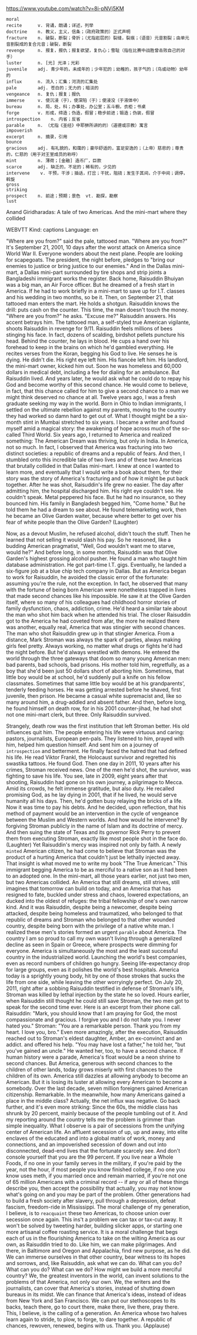 https://www.youtube.com/watch?v=8i-pNVj5KM

```
moral    
recite      v. 背诵，朗诵；详述，列举
doctrine    n. 教义，主义，信条；（政府政策的）正式声明
fracture    n. 破裂，断裂；骨折；（尤指岩层的）裂缝，裂痕；（语音）元音割裂；由单元音割裂成的复合元音；破裂，断裂  
revenge     n. 报复，报仇；报复欲望，复仇心；雪耻（指在比赛中战胜曾击败自己的对手）
luster      n. [光] 光泽；光彩  
juvenile    adj. 青少年的，未成年的；少年犯的；幼稚的，孩子气的；（鸟或动物）幼年的
influx      n. 流入；汇集；河流的汇集处  
pale        adj. 苍白的；无力的；暗淡的
vengeance   n. 复仇；报复；报仇
immerse     v. 使沉浸（于），使深陷（于）；使浸没（于液体中）
bureau      n. 局，处，科；办事处，办公室；五斗橱，衣柜；书桌    
forge       v. 形成，缔造；伪造，假冒；稳步前进；锻造；伪装，假冒  
introspection    n. 内省；反省
parable     n. （尤指《圣经》中耶稣所讲的的）（道德或宗教）寓言
impoverish  
excerpt     n. 摘录，引用
bounce  
gracious    adj. 有礼貌的，和蔼的；豪华舒适的，富足安逸的；（上帝）慈悲的；尊贵的，仁慈的（用于对王室成员的称呼）
mint        n. 薄荷；[金融] 造币厂，巨款    
scarce      adj. 缺乏的，不足的；稀有的，少见的
intervene    v. 干预，干涉；插话，打岔；干扰，阻挠；发生于其间，介于中间；调停，斡旋  
gross  
striking    
prospect    n. 前途；预期；景色  vt. 勘探，勘察    
lust      
```

Anand Giridharadas: A tale of two Americas. And the mini-mart where they collided

WEBVTT Kind: captions Language: en 

"Where are you from?" said the pale, tattooed man. "Where are you from?" It's September 21, 2001, 10 days after the worst attack on America since World War II. Everyone wonders about the next plane. People are looking for scapegoats. The president, the night before, pledges to "bring our enemies to justice or bring justice to our enemies." And in the Dallas mini-mart, a Dallas mini-part surrounded by tire shops and strip joints a Bangladeshi immigrant works the register. Back home, Raisuddin Bhuiyan was a big man, an Air Force officer. But he dreamed of a fresh start in America. If he had to work briefly in a mini-mart to save up for I.T. classes and his wedding in two months, so be it. Then, on September 21, that tattooed man enters the mart. He holds a shotgun. Raisuddin knows the drill: puts cash on the counter. This time, the man doesn't touch the money. "Where are you from?" he asks. "Excuse me?" Raisuddin answers. His accent betrays him. The tattooed man, a self-styled true American vigilante, shoots Raisuddin in revenge for 9/11. Raisuddin feels millions of bees stinging his face. In fact, dozens of scalding, birdshot pellets puncture his head. Behind the counter, he lays in blood. He cups a hand over his forehead to keep in the brains on which he'd gambled everything. He recites verses from the Koran, begging his God to live. He senses he is dying. He didn't die. His right eye left him. His fiancée left him. His landlord, the mini-mart owner, kicked him out. Soon he was homeless and 60,000 dollars in medical debt, including a fee for dialing for an ambulance. But Raisuddin lived. And years later, he would ask what he could do to repay his God and become worthy of this second chance. He would come to believe, in fact, that this chance called for him to give a second chance to a man we might think deserved no chance at all. Twelve years ago, I was a fresh graduate seeking my way in the world. Born in Ohio to Indian immigrants, I settled on the ultimate rebellion against my parents, moving to the country they had worked so damn hard to get out of. What I thought might be a six-month stint in Mumbai stretched to six years. I became a writer and found myself amid a magical story: the awakening of hope across much of the so-called Third World. Six years ago, I returned to America and realized something: The American Dream was thriving, but only in India. In America, not so much. In fact, I observed that America was fracturing into two distinct societies: a republic of dreams and a republic of fears. And then, I stumbled onto this incredible tale of two lives and of these two Americas that brutally collided in that Dallas mini-mart. I knew at once I wanted to learn more, and eventually that I would write a book about them, for their story was the story of America's fracturing and of how it might be put back together. After he was shot, Raisuddin's life grew no easier. The day after admitting him, the hospital discharged him. His right eye couldn't see. He couldn't speak. Metal peppered his face. But he had no insurance, so they bounced him. His family in Bangladesh begged him, "Come home." But he told them he had a dream to see about. He found telemarketing work, then he became an Olive Garden waiter, because where better to get over his fear of white people than the Olive Garden? (Laughter) 

Now, as a devout Muslim, he refused alcohol, didn't touch the stuff. Then he learned that not selling it would slash his pay. So he reasoned, like a budding American pragmatist, "Well, God wouldn't want me to starve, would he?" And before long, in some months, Raisuddin was that Olive Garden's highest grossing alcohol pusher. He found a man who taught him database administration. He got part-time I.T. gigs. Eventually, he landed a six-figure job at a blue chip tech company in Dallas. But as America began to work for Raisuddin, he avoided the classic error of the fortunate: assuming you're the rule, not the exception. In fact, he observed that many with the fortune of being born American were nonetheless trapped in lives that made second chances like his impossible. He saw it at the Olive Garden itself, where so many of his colleagues had childhood horror stories of family dysfunction, chaos, addiction, crime. He'd heard a similar tale about the man who shot him back when he attended his trial. The closer Raisuddin got to the America he had coveted from afar, the more he realized there was another, equally real, America that was stingier with second chances. The man who shot Raisuddin grew up in that stingier America. From a distance, Mark Stroman was always the spark of parties, always making girls feel pretty. Always working, no matter what drugs or fights he'd had the night before. But he'd always wrestled with demons. He entered the world through the three gateways that doom so many young American men: bad parents, bad schools, bad prisons. His mother told him, regretfully, as a boy that she'd been just 50 dollars short of aborting him. Sometimes, that little boy would be at school, he'd suddenly pull a knife on his fellow classmates. Sometimes that same little boy would be at his grandparents', tenderly feeding horses. He was getting arrested before he shaved, first juvenile, then prison. He became a casual white supremacist and, like so many around him, a drug-addled and absent father. And then, before long, he found himself on death row, for in his 2001 counter-jihad, he had shot not one mini-mart clerk, but three. Only Raisuddin survived. 

Strangely, death row was the first institution that left Stroman better. His old influences quit him. The people entering his life were virtuous and caring: pastors, journalists, European pen-pals. They listened to him, prayed with him, helped him question himself. And sent him on a journey of `introspection` and betterment. He finally faced the hatred that had defined his life. He read Viktor Frankl, the Holocaust survivor and regretted his swastika tattoos. He found God. Then one day in 2011, 10 years after his crimes, Stroman received news. One of the men he'd shot, the survivor, was fighting to save his life. You see, late in 2009, eight years after that shooting, Raisuddin had gone on his own journey, a pilgrimage to Mecca. Amid its crowds, he felt immense gratitude, but also duty. He recalled promising God, as he lay dying in 2001, that if he lived, he would serve humanity all his days. Then, he'd gotten busy relaying the bricks of a life. Now it was time to pay his debts. And he decided, upon reflection, that his method of payment would be an intervention in the cycle of vengeance between the Muslim and Western worlds. And how would he intervene? By forgiving Stroman publicly in the name of Islam and its doctrine of mercy. And then suing the state of Texas and its governor Rick Perry to prevent them from executing Stroman, exactly like most people shot in the face do. (Laughter) Yet Raisuddin's mercy was inspired not only by faith. A newly `minted` American citizen, he had come to believe that Stroman was the product of a hurting America that couldn't just be lethally injected away. That insight is what moved me to write my book "The True American." This immigrant begging America to be as merciful to a native son as it had been to an adopted one. In the mini-mart, all those years earlier, not just two men, but two Americas collided. An America that still dreams, still strives, still imagines that tomorrow can build on today, and an America that has resigned to fate, buckled under stress and chaos, lowered expectations, an ducked into the oldest of refuges: the tribal fellowship of one's own narrow kind. And it was Raisuddin, despite being a newcomer, despite being attacked, despite being homeless and traumatized, who belonged to that republic of dreams and Stroman who belonged to that other wounded country, despite being born with the privilege of a native white man. I realized these men's stories formed an urgent `parable` about America. The country I am so proud to call my own wasn't living through a generalized decline as seen in Spain or Greece, where prospects were dimming for everyone. America is simultaneously the most and the least successful country in the industrialized world. Launching the world's best companies, even as record numbers of children go hungry. Seeing life-expectancy drop for large groups, even as it polishes the world's best hospitals. America today is a sprightly young body, hit by one of those strokes that sucks the life from one side, while leaving the other worryingly perfect. On July 20, 2011, right after a sobbing Raisuddin testified in defense of Stroman's life, Stroman was killed by lethal injection by the state he so loved. Hours earlier, when Raisuddin still thought he could still save Stroman, the two men got to speak for the second time ever. Here is an excerpt from their phone call. Raisuddin: "Mark, you should know that I am praying for God, the most compassionate and gracious. I forgive you and I do not hate you. I never hated you." Stroman: "You are a remarkable person. Thank you from my heart. I love you, bro." Even more amazingly, after the execution, Raisuddin reached out to Stroman's eldest daughter, Amber, an ex-convinct and an addict. and offered his help. "You may have lost a father," he told her, "but you've gained an uncle." He wanted her, too, to have a second chance. If human history were a parade, America's float would be a neon shrine to second chances. But America, generous with second chances to the children of other lands, today grows miserly with first chances to the children of its own. America still dazzles at allowing anybody to become an American. But it is losing its luster at allowing every American to become a somebody. Over the last decade, seven million foreigners gained American citizenship. Remarkable. In the meanwhile, how many Americans gained a place in the middle class? Actually, the net influx was negative. Go back further, and it's even more striking: Since the 60s, the middle class has shrunk by 20 percent, mainly because of the people tumbling out of it. And my reporting around the country tells me the problem is grimmer than simple inequality. What I observe is a pair of secessions from the unifying center of American life. An affluent secession of up, up and away, into elite enclaves of the educated and into a global matrix of work, money and connections, and an impoverished secession of down and out into disconnected, dead-end lives that the fortunate scarcely see. And don't console yourself that you are the 99 percent. If you live near a Whole Foods, if no one in your family serves in the military, if you're paid by the year, not the hour, if most people you know finished college, if no one you know uses meth, if you married once and remain married, if you're not one of 65 million Americans with a criminal record -- if any or all of these things describe you, then accept the possibility that actually, you may not know what's going on and you may be part of the problem. Other generations had to build a fresh society after slavery, pull through a depression, defeat fascism, freedom-ride in Mississippi. The moral challenge of my generation, I believe, is to `reacquaint` these two Americas, to choose union over secession once again. This ins't a problem we can tax or tax-cut away. It won't be solved by tweeting harder, building slicker apps, or starting one more artisanal coffee roasting service. It is a moral challenge that begs each of us in the flourishing America to take on the wilting America as our own, as Raisuddin tried to do. Like him, we can make pilgrimages. And there, in Baltimore and Oregon and Appalachia, find new purpose, as he did. We can immerse ourselves in that other country, bear witness to its hopes and sorrows, and, like Raisuddin, ask what we can do. What can you do? What can you do? What can we do? How might we build a more merciful country? We, the greatest inventors in the world, can invent solutions to the problems of that America, not only our own. We, the writers and the journalists, can cover that America's stories, instead of shutting down bureaus in its midst. We can finance that America's ideas, instead of ideas from New York and San Francisco. We can put our stethoscopes to its backs, teach there, go to court there, make there, live there, pray there. This, I believe, is the calling of a generation. An America whose two halves learn again to stride, to plow, to forge, to dare together. A republic of chances, rewoven, renewed, begins with us. Thank you. (Applause) 

